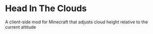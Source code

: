 # Head In The Clouds
A client-side mod for Minecraft that adjusts cloud height relative to the current altitude
